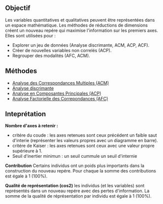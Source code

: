 ## Objectif

Les variables quantitatives et qualitatives peuvent être représentées dans un espace mathématique. Les méthodes de réductions de dimensions créent un nouveau repére qui maximise l'information sur les premiers axes. Elles sont utilisées pour :
  * Explorer un jeu de données (Analyse discrimante, ACM, ACP, ACF).
  * Créer de nouvelles variables non correlés (ACP).
  * Regrouper des modalités (AFC, ACM). 
  
## Méthodes

* [Analyse des Correspondances Multiples (ACM)](https://github.com/gdemare/aide-memoire/tree/master/methodes/ACM.md)
* [Analyse discrimante](https://github.com/gdemare/aide-memoire/tree/master/methodes/analyse-discriminante.md)
* [Analyse en Composantes Principales (ACP)](https://github.com/gdemare/aide-memoire/tree/master/methodes/ACP.md)
* [Analyse Factorielle des Correpondances (AFC)](https://github.com/gdemare/aide-memoire/tree/master/methodes/AFC.md)

## Inteprétation

**Nombre d'axes à retenir :**
 * critére du coude : les axes retenues sont ceux précédent un faible saut d'interie (représenter les valeurs propres avec un diagramme en barre). 
 * critére de Kaiser : les axes retenues sont ceux avec une valeur propre supérieure à 1.
 * Seuil d'inertier minimun : un seuil cummule un seuil d'internie  

**Contribution** Certains individus ont un poids plus importants dans la construction du nouveau repére. Pour chaque la somme des contributions est égale à 1 (100%).

**Qualité de représentation (cos2)** les individus (et les variables) sont représentés dans un nouveau repére avec des pertes d'information. La somme de la qualité de réprésentation par individu est égale à 1 (100%). 

